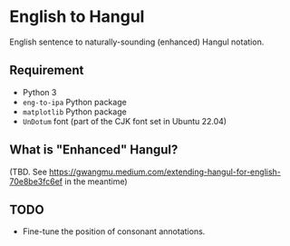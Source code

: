 # English to Hangul

English sentence to naturally-sounding (enhanced) Hangul notation.

## Requirement

 - Python 3
 - `eng-to-ipa` Python package
 - `matplotlib` Python package
 - `UnDotum` font (part of the CJK font set in Ubuntu 22.04)

## What is "Enhanced" Hangul?

(TBD. See https://gwangmu.medium.com/extending-hangul-for-english-70e8be3fc6ef in the meantime)

## TODO

 - Fine-tune the position of consonant annotations.
